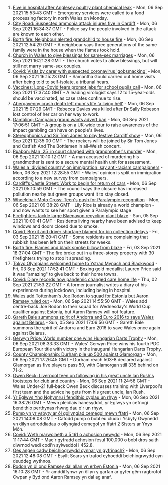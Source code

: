 1. [Five in hospital after Anglesey poultry plant chemical leak](https://www.bbc.co.uk/news/uk-wales-58465087?at_medium=RSS&at_campaign=KARANGA) - Mon, 06 Sep 2021 15:53:43 GMT - Emergency services were called to a food processing factory in north Wales on Monday.
2. [City Road: Suspected ammonia attack injures five in Cardiff](https://www.bbc.co.uk/news/uk-wales-58466608?at_medium=RSS&at_campaign=KARANGA) - Mon, 06 Sep 2021 16:34:37 GMT - Police say the people involved in the attack are known to each other.
3. [Borth fire: Neighbour alerted grandchild to house fire](https://www.bbc.co.uk/news/uk-wales-58460357?at_medium=RSS&at_campaign=KARANGA) - Mon, 06 Sep 2021 12:54:29 GMT - A neighbour says three generations of the same family were in the house when the flames took hold.
4. [Church in Wales to give blessings for same-sex marriages](https://www.bbc.co.uk/news/uk-wales-58427926?at_medium=RSS&at_campaign=KARANGA) - Mon, 06 Sep 2021 16:21:28 GMT - The church votes to allow blessings, but will still not marry same-sex couples.
5. [Covid: Visits by carer with suspected coronavirus 'gobsmacking'](https://www.bbc.co.uk/news/uk-wales-58466607?at_medium=RSS&at_campaign=KARANGA) - Mon, 06 Sep 2021 16:15:23 GMT - Samantha Gould carried out home visits after being told to self-isolate, a tribunal hears.
6. [Vaccines: Long-Covid fears prompt jabs for school pupils call](https://www.bbc.co.uk/news/uk-wales-58460364?at_medium=RSS&at_campaign=KARANGA) - Mon, 06 Sep 2021 17:37:40 GMT - A leading virologist says 12 to 15-year-olds should be vaccinated, as case rates continue to rise.
7. [Abergavenny crash death left mum's life 'a living hell'](https://www.bbc.co.uk/news/uk-wales-58464831?at_medium=RSS&at_campaign=KARANGA) - Mon, 06 Sep 2021 15:07:29 GMT - Rebecca Davies was killed after Dr Sally Robeson lost control of her car on her way to work.
8. [Gambling: Campaign group wants advert ban](https://www.bbc.co.uk/news/uk-wales-58466612?at_medium=RSS&at_campaign=KARANGA) - Mon, 06 Sep 2021 17:06:51 GMT - A group is on a UK-wide tour to raise awareness of the impact gambling can have on people's lives.
9. [Stereophonics and Sir Tom Jones to play festive Cardiff show](https://www.bbc.co.uk/news/uk-wales-58459802?at_medium=RSS&at_campaign=KARANGA) - Mon, 06 Sep 2021 12:35:00 GMT - The rockers will be joined by Sir Tom Jones and Catfish And The Bottlemen in all-Welsh concert.
10. [Ruabon: Man, 25, in court charged with grandmother's murder](https://www.bbc.co.uk/news/uk-wales-58460362?at_medium=RSS&at_campaign=KARANGA) - Mon, 06 Sep 2021 10:10:12 GMT - A man accused of murdering his grandmother is sent to a secure mental health unit for assessment.
11. [Wales a 'divided country' on immigration, say anti-racism campaigners](https://www.bbc.co.uk/news/uk-wales-58427929?at_medium=RSS&at_campaign=KARANGA) - Mon, 06 Sep 2021 12:28:55 GMT - Wales' opinion is split on immigration according to a new survey from campaigners.
12. [Cardiff’s Castle Street: Work to begin for return of cars](https://www.bbc.co.uk/news/uk-wales-58424596?at_medium=RSS&at_campaign=KARANGA) - Mon, 06 Sep 2021 05:10:59 GMT - The council says the closure has increased pollution nearby but green groups want it to stay closed.
13. [Wheelchair Moto Cross: Teen's push for Paralympic recognition](https://www.bbc.co.uk/news/uk-wales-58460956?at_medium=RSS&at_campaign=KARANGA) - Mon, 06 Sep 2021 09:38:28 GMT - Lily Rice is already a world champion - and now wants to see her sport given a Paralympic stage
14. [Firefighters tackle large Blaenavon recycling plant blaze](https://www.bbc.co.uk/news/uk-wales-58454122?at_medium=RSS&at_campaign=KARANGA) - Sun, 05 Sep 2021 10:00:41 GMT - Residents living nearby have been advised to keep windows and doors closed due to smoke.
15. [Covid, Brexit and driver shortage blamed for bin collection delays](https://www.bbc.co.uk/news/uk-wales-58440236?at_medium=RSS&at_campaign=KARANGA) - Fri, 03 Sep 2021 15:20:41 GMT - Some residents are complaining that rubbish has been left on their streets for weeks.
16. [Borth fire: Flames and black smoke billow from blaze](https://www.bbc.co.uk/news/uk-wales-58439504?at_medium=RSS&at_campaign=KARANGA) - Fri, 03 Sep 2021 18:37:04 GMT - The fire broke out in a three-storey property with 30 firefighters trying to stop it spreading.
17. [Tokyo Olympians welcomed home to Ystrad Mynach and Blackwood](https://www.bbc.co.uk/news/uk-wales-58442009?at_medium=RSS&at_campaign=KARANGA) - Fri, 03 Sep 2021 17:52:41 GMT - Boxing gold medallist Lauren Price said it was "amazing" to give back to their home towns.
18. [Covid: Diary records how pandemic changed care home life](https://www.bbc.co.uk/news/uk-wales-58429748?at_medium=RSS&at_campaign=KARANGA) - Thu, 02 Sep 2021 21:53:22 GMT - A former journalist writes a diary of his experiences during lockdown, including being in hospital.
19. [Wales add Tottenham's Joe Rodon to squad for Estonia but Aaron Ramsey ruled out](https://www.bbc.co.uk/sport/football/58463428?at_medium=RSS&at_campaign=KARANGA) - Mon, 06 Sep 2021 14:55:50 GMT - Wales add centre-back Joe Rodon to their squad for Wednesday's World Cup qualifier against Estonia, but Aaron Ramsey will not feature.
20. [Gareth Bale summons spirit of Andorra and Euro 2016 to save Wales against Belarus](https://www.bbc.co.uk/sport/football/58457163?at_medium=RSS&at_campaign=KARANGA) - Sun, 05 Sep 2021 17:06:56 GMT - Gareth Bale summons the spirit of Andorra and Euro 2016 to save Wales once again against Belarus.
21. [Gerwyn Price: World number one wins Hungarian Darts Trophy](https://www.bbc.co.uk/sport/darts/58446224?at_medium=RSS&at_campaign=KARANGA) - Mon, 06 Sep 2021 08:33:33 GMT - Wales' Gerwyn Price wins his fourth PDC European Tour title with victory in the inaugural Hungarian Darts Trophy.
22. [County Championship: Durham pile up 500 against Glamorgan](https://www.bbc.co.uk/sport/cricket/58463847?at_medium=RSS&at_campaign=KARANGA) - Mon, 06 Sep 2021 17:26:45 GMT - Durham reach 503-8 declared against Glamorgan as five players pass 50, with Glamorgan still 335 behind on 71-2.
23. [Owen Beck: Liverpool teen on following in his great uncle Ian Rush's footsteps for club and country](https://www.bbc.co.uk/sport/av/football/58446226?at_medium=RSS&at_campaign=KARANGA) - Mon, 06 Sep 2021 11:24:58 GMT - Wales Under-21 full-back Owen Beck discusses training with Liverpool's first team and the advice he gets from his great uncle, Ian Rush.
24. [Yr Eglwys Yng Nghymru i fendithio cyplau un rhyw](https://www.bbc.co.uk/newyddion/58466494?at_medium=RSS&at_campaign=KARANGA) - Mon, 06 Sep 2021 16:38:26 GMT - Mewn pleidlais hanesyddol, yr Eglwys yn cefnogi bendithio perthynas rhwng dau o'r un rhyw.
25. [Pump yn yr ysbyty ar ôl gollyngiad cemegol mewn ffatri](https://www.bbc.co.uk/newyddion/58425539?at_medium=RSS&at_campaign=KARANGA) - Mon, 06 Sep 2021 14:08:08 GMT - Cafodd pump o bobl eu cludo i Ysbyty Gwynedd yn dilyn adroddiadau o ollyngiad cemegol yn ffatri 2 Sisters ar Ynys Môn.
26. [Covid: Wyth marwolaeth a 5,161 o achosion newydd](https://www.bbc.co.uk/newyddion/58415017?at_medium=RSS&at_campaign=KARANGA) - Mon, 06 Sep 2021 11:17:44 GMT - Mae'r gyfradd achosion fesul 100,000 o bobl dros saith diwrnod wedi codi'n sylweddol i 452.8.
27. [Oes angen cadw beichiogrwydd cynnar yn gyfrinach?](https://www.bbc.co.uk/newyddion/58410670?at_medium=RSS&at_campaign=KARANGA) - Mon, 06 Sep 2021 12:48:08 GMT - Esyllt Sears yn trafod cyhoeddi beichiogrwydd cyn deuddeg wythnos.
28. [Rodon yn ôl ond Ramsey dal allan yn erbyn Estonia](https://www.bbc.co.uk/newyddion/58466490?at_medium=RSS&at_campaign=KARANGA) - Mon, 06 Sep 2021 16:10:28 GMT - Yr amddiffynwr yn ôl yn y garfan ar gyfer gêm ragbrofol Cwpan y Byd ond Aaron Ramsey yn dal ag anaf.
